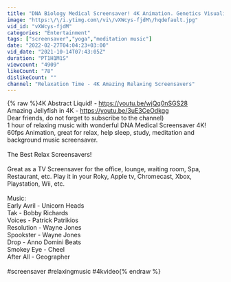 ```yaml
---
title: "DNA Biology Medical Screensaver! 4K Animation. Genetics Visualisation! Relaxing Science Music!"
image: "https:\/\/i.ytimg.com\/vi\/vXWcys-fjdM\/hqdefault.jpg"
vid_id: "vXWcys-fjdM"
categories: "Entertainment"
tags: ["screensaver","yoga","meditation music"]
date: "2022-02-27T04:04:23+03:00"
vid_date: "2021-10-14T07:43:05Z"
duration: "PT1H1M1S"
viewcount: "4909"
likeCount: "78"
dislikeCount: ""
channel: "Relaxation Time - 4K Amazing Relaxing Screensavers"
---
```

{% raw %}4K Abstract Liquid! - <a rel="nofollow" target="blank" href="https://youtu.be/wjQq0nSGS28">https://youtu.be/wjQq0nSGS28</a><br />Amazing Jellyfish in 4K - <a rel="nofollow" target="blank" href="https://youtu.be/3uE3CeOdkgg">https://youtu.be/3uE3CeOdkgg</a><br />Dear friends, do not forget to subscribe to the channel)<br />1 hour of relaxing music with wonderful DNA Medical Screensaver 4K! 60fps Animation, great for relax, help sleep, study, meditation and background music screensaver.<br /><br />The Best Relax Screensavers!<br /><br />Great as a TV Screensaver for the office,  lounge, waiting room, Spa, Restaurant, etc. Play it in your Roky, Apple tv, Chromecast, Xbox, Playstation, Wii, etc.<br /><br />Music:<br />Early Avril - Unicorn Heads<br />Tak - Bobby Richards<br />Voices - Patrick Patrikios<br />Resolution - Wayne Jones<br />Spookster - Wayne Jones<br />Drop - Anno Domini Beats<br />Smokey Eye - Cheel<br />After All - Geographer<br /><br />#screensaver #relaxingmusic #4kvideo{% endraw %}
